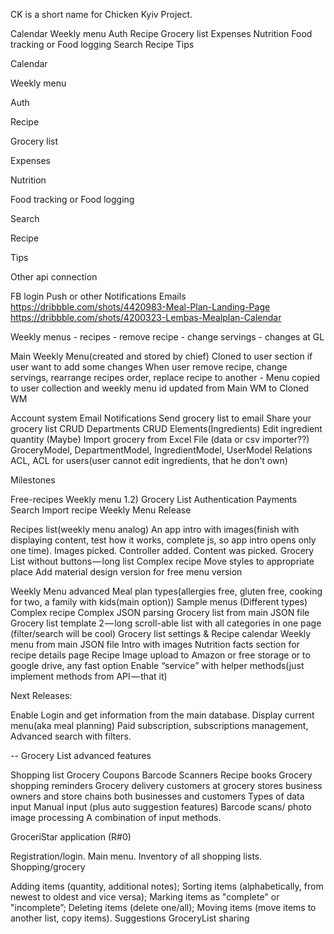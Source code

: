 CK is a short name for Chicken Kyiv Project.

Calendar
Weekly menu
Auth
Recipe
Grocery list
Expenses
Nutrition
Food tracking or Food logging
Search
Recipe
Tips

Calendar

Weekly menu

Auth

Recipe

Grocery list

Expenses

Nutrition

Food tracking or Food logging

Search

Recipe

Tips

Other api connection

FB login
Push or other Notifications
Emails
https://dribbble.com/shots/4420983-Meal-Plan-Landing-Page
https://dribbble.com/shots/4200323-Lembas-Mealplan-Calendar


Weekly menus - recipes - remove recipe - change servings - changes at GL

Main Weekly Menu(created and stored by chief)
Cloned to user section if user want to add some changes
When user remove recipe, change servings, rearrange recipes order, replace recipe to another - Menu copied to user collection and weekly menu id updated from Main WM to Cloned WM



Account system
Email Notifications
Send grocery list to email
Share your grocery list
CRUD Departments
CRUD Elements(Ingredients)
Edit ingredient quantity
(Maybe) Import grocery from Excel File (data or csv importer??)
GroceryModel, DepartmentModel, IngredientModel, UserModel Relations
ACL, ACL for users(user cannot edit ingredients, that he don't own)


Milestones

Free-recipes
Weekly menu 1.2) Grocery List
Authentication
Payments
Search
Import recipe
Weekly Menu Release

Recipes list(weekly menu analog) An app intro with images(finish with displaying content, test how it works, complete js, so app intro opens only one time). Images picked. Controller added. Content was picked. Grocery List without buttons — long list Complex recipe Move styles to appropriate place Add material design version for free menu version

Weekly Menu advanced Meal plan types(allergies free, gluten free, cooking for two, a family with kids(main option)) Sample menus (Different types) Complex recipe Complex JSON parsing Grocery list from main JSON file Grocery list template 2 — long scroll-able list with all categories in one page (filter/search will be cool) Grocery list settings & Recipe calendar Weekly menu from main JSON file Intro with images Nutrition facts section for recipe details page Recipe Image upload to Amazon or free storage or to google drive, any fast option Enable “service” with helper methods(just implement methods from API — that it)

Next Releases:

Enable Login and get information from the main database. Display current menu(aka meal planning) Paid subscription, subscriptions management, Advanced search with filters.

-- Grocery List advanced features

Shopping list Grocery Coupons Barcode Scanners Recipe books Grocery shopping reminders Grocery delivery customers at grocery stores business owners and store chains both businesses and customers Types of data input Manual input (plus auto suggestion features) Barcode scans/ photo image processing A combination of input methods.

GroceriStar application (R#0)

Registration/login. Main menu. Inventory of all shopping lists. Shopping/grocery

Adding items (quantity, additional notes);
Sorting items (alphabetically, from newest to oldest and vice versa);
Marking items as "complete" or "incomplete”;
Deleting items (delete one/all);
Moving items (move items to another list, copy items).
Suggestions
GroceryList sharing

